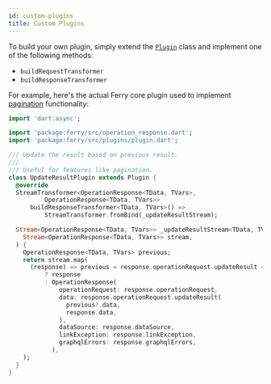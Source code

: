 ```yaml
---
id: custom-plugins
title: Custom Plugins
---
```


To build your own plugin, simply extend the [`Plugin`](https://pub.dev/documentation/ferry/latest/plugins/Plugin-class.html) class and implement one of the following methods:

- `buildRequestTransformer`
- `buildResponseTransformer`

For example, here's the actual Ferry core plugin used to implement [pagination](pagination.md) functionality:

```dart
import 'dart:async';

import 'package:ferry/src/operation_response.dart';
import 'package:ferry/src/plugins/plugin.dart';

/// Update the result based on previous result.
///
/// Useful for features like pagination.
class UpdateResultPlugin extends Plugin {
  @override
  StreamTransformer<OperationResponse<TData, TVars>,
          OperationResponse<TData, TVars>>
      buildResponseTransformer<TData, TVars>() =>
          StreamTransformer.fromBind(_updateResultStream);

  Stream<OperationResponse<TData, TVars>> _updateResultStream<TData, TVars>(
    Stream<OperationResponse<TData, TVars>> stream,
  ) {
    OperationResponse<TData, TVars> previous;
    return stream.map(
      (response) => previous = response.operationRequest.updateResult == null
          ? response
          : OperationResponse(
              operationRequest: response.operationRequest,
              data: response.operationRequest.updateResult(
                previous?.data,
                response.data,
              ),
              dataSource: response.dataSource,
              linkException: response.linkException,
              graphqlErrors: response.graphqlErrors,
            ),
    );
  }
}
```
